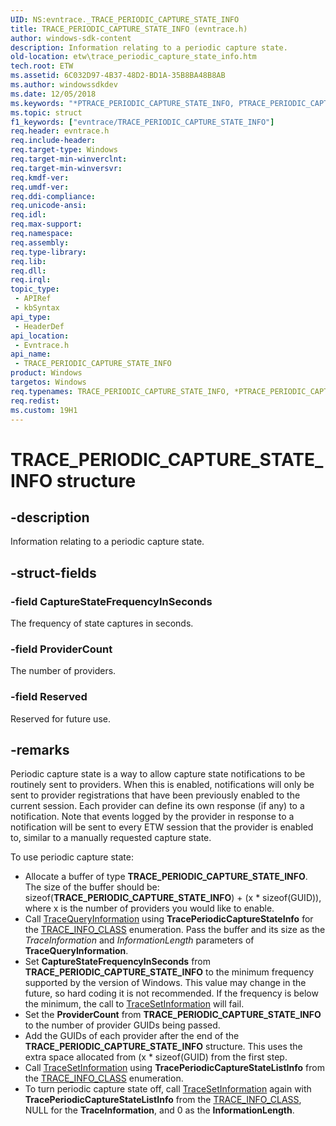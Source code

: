 ```yaml
---
UID: NS:evntrace._TRACE_PERIODIC_CAPTURE_STATE_INFO
title: TRACE_PERIODIC_CAPTURE_STATE_INFO (evntrace.h)
author: windows-sdk-content
description: Information relating to a periodic capture state.
old-location: etw\trace_periodic_capture_state_info.htm
tech.root: ETW
ms.assetid: 6C032D97-4B37-48D2-BD1A-35B8BA48B8AB
ms.author: windowssdkdev
ms.date: 12/05/2018
ms.keywords: "*PTRACE_PERIODIC_CAPTURE_STATE_INFO, PTRACE_PERIODIC_CAPTURE_STATE_INFO, PTRACE_PERIODIC_CAPTURE_STATE_INFO structure pointer [ETW], TRACE_PERIODIC_CAPTURE_STATE_INFO, TRACE_PERIODIC_CAPTURE_STATE_INFO structure [ETW], _TRACE_PERIODIC_CAPTURE_STATE_INFO, etw.trace_periodic_capture_state_info, evntrace/PTRACE_PERIODIC_CAPTURE_STATE_INFO, evntrace/TRACE_PERIODIC_CAPTURE_STATE_INFO"
ms.topic: struct
f1_keywords: ["evntrace/TRACE_PERIODIC_CAPTURE_STATE_INFO"]
req.header: evntrace.h
req.include-header: 
req.target-type: Windows
req.target-min-winverclnt: 
req.target-min-winversvr: 
req.kmdf-ver: 
req.umdf-ver: 
req.ddi-compliance: 
req.unicode-ansi: 
req.idl: 
req.max-support: 
req.namespace: 
req.assembly: 
req.type-library: 
req.lib: 
req.dll: 
req.irql: 
topic_type:
 - APIRef
 - kbSyntax
api_type:
 - HeaderDef
api_location:
 - Evntrace.h
api_name:
 - TRACE_PERIODIC_CAPTURE_STATE_INFO
product: Windows
targetos: Windows
req.typenames: TRACE_PERIODIC_CAPTURE_STATE_INFO, *PTRACE_PERIODIC_CAPTURE_STATE_INFO
req.redist: 
ms.custom: 19H1
---
```


# TRACE_PERIODIC_CAPTURE_STATE_INFO structure


## -description


Information relating to a periodic capture state.


## -struct-fields




### -field CaptureStateFrequencyInSeconds

The frequency of state captures in seconds. 


### -field ProviderCount

The number of providers.


### -field Reserved

Reserved for future use.


## -remarks



Periodic capture state is a way to allow capture state notifications to be routinely sent to providers. When this is enabled,  notifications will only be sent to provider registrations that have been previously enabled to the current session. Each provider can define its own response (if any) to a notification. Note that events logged by the provider in response to a notification will be sent to every ETW session that the provider is enabled to, similar to a manually requested capture state.

 To use periodic capture state:<ul>
<li>Allocate a buffer of type <b>TRACE_PERIODIC_CAPTURE_STATE_INFO</b>. The size of the buffer should be: sizeof(<b>TRACE_PERIODIC_CAPTURE_STATE_INFO</b>) + (x * sizeof(GUID)), where x is the number of providers you would like to enable.</li>
<li>Call <a href="https://docs.microsoft.com/windows/desktop/ETW/tracequeryinformation">TraceQueryInformation</a> using <b>TracePeriodicCaptureStateInfo</b> for the <a href="https://docs.microsoft.com/windows/desktop/ETW/trace-info-class">TRACE_INFO_CLASS</a> enumeration. Pass the buffer and its size as the <i>TraceInformation</i> and <i>InformationLength</i> parameters of <b>TraceQueryInformation</b>.</li>
<li>Set <b>CaptureStateFrequencyInSeconds</b> from <b>TRACE_PERIODIC_CAPTURE_STATE_INFO</b> to the minimum frequency supported by the version of Windows. This value may change in the future, so hard coding it is not recommended. If the frequency is below the minimum, the call to <a href="https://docs.microsoft.com/windows/desktop/ETW/tracesetinformation">TraceSetInformation</a> will fail. </li>
<li>Set the <b>ProviderCount</b> from  <b>TRACE_PERIODIC_CAPTURE_STATE_INFO</b> to the number of provider GUIDs being passed. </li>
<li>Add the GUIDs of each provider after the end of the <b>TRACE_PERIODIC_CAPTURE_STATE_INFO</b> structure. This uses the extra space allocated from (x * sizeof(GUID) from the first step.</li>
<li>Call <a href="https://docs.microsoft.com/windows/desktop/ETW/tracesetinformation">TraceSetInformation</a> using <b>TracePeriodicCaptureStateListInfo</b> from the <a href="https://docs.microsoft.com/windows/desktop/ETW/trace-info-class">TRACE_INFO_CLASS</a> enumeration. </li>
<li>To turn periodic capture state off, call <a href="https://docs.microsoft.com/windows/desktop/ETW/tracesetinformation">TraceSetInformation</a> again with <b>TracePeriodicCaptureStateListInfo</b> from the <a href="https://docs.microsoft.com/windows/desktop/ETW/trace-info-class">TRACE_INFO_CLASS</a>, NULL for the <b>TraceInformation</b>, and 0 as the <b>InformationLength</b>.</li>
</ul>




